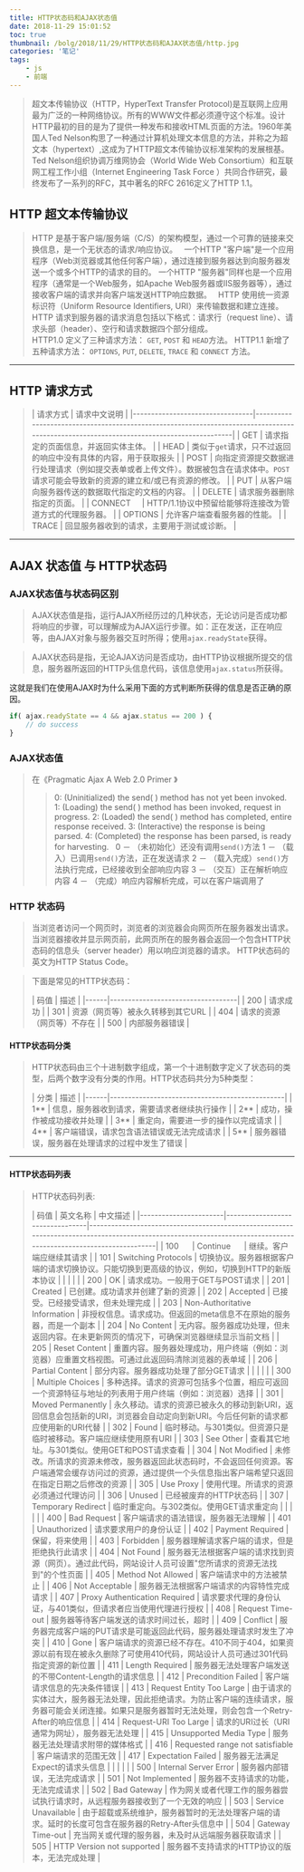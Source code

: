 ```yaml
---
title: HTTP状态码和AJAX状态值
date: 2018-11-29 15:01:52
toc: true
thumbnail: /bolg/2018/11/29/HTTP状态码和AJAX状态值/http.jpg
categories: '笔记'
tags: 
	- js
	- 前端
---
```


>超文本传输协议（HTTP，HyperText Transfer Protocol)是互联网上应用最为广泛的一种网络协议。所有的WWW文件都必须遵守这个标准。设计HTTP最初的目的是为了提供一种发布和接收HTML页面的方法。1960年美国人Ted Nelson构思了一种通过计算机处理文本信息的方法，并称之为超文本（hypertext）,这成为了HTTP超文本传输协议标准架构的发展根基。Ted Nelson组织协调万维网协会（World Wide Web Consortium）和互联网工程工作小组（Internet Engineering Task Force ）共同合作研究，最终发布了一系列的RFC，其中著名的RFC 2616定义了HTTP 1.1。

<!-- more -->

## HTTP 超文本传输协议

>HTTP 是基于客户端/服务端（C/S）的架构模型，通过一个可靠的链接来交换信息，是一个无状态的请求/响应协议。
>&nbsp;
>一个HTTP "客户端"是一个应用程序（Web浏览器或其他任何客户端），通过连接到服务器达到向服务器发送一个或多个HTTP的请求的目的。
>一个HTTP "服务器"同样也是一个应用程序（通常是一个Web服务，如Apache Web服务器或IIS服务器等），通过接收客户端的请求并向客户端发送HTTP响应数据。
>&nbsp;
>HTTP 使用统一资源标识符（Uniform Resource Identifiers, URI）来传输数据和建立连接。
>HTTP 请求到服务器的请求消息包括以下格式：请求行（request line）、请求头部（header）、空行和请求数据四个部分组成。
>&nbsp;  
>HTTP1.0 定义了三种请求方法： `GET`, `POST` 和 `HEAD`方法。
>HTTP1.1 新增了五种请求方法： `OPTIONS`, `PUT`, `DELETE`, `TRACE` 和 `CONNECT` 方法。

---

## HTTP 请求方式

>|             请求方式            |                                                               请求中文说明                                                              |
|---------------------------------|-----------------------------------------------------------------------------------------------------------------------------------------|
| GET                             | 请求指定的页面信息，并返回实体主体。                                                                                                    |
| HEAD                            | 类似于`get`请求，只不过返回的响应中没有具体的内容，用于获取报头                                                                           |
| POST                            | 向指定资源提交数据进行处理请求（例如提交表单或者上传文件）。数据被包含在请求体中。`POST`请求可能会导致新的资源的建立和/或已有资源的修改。 |
| PUT                             | 从客户端向服务器传送的数据取代指定的文档的内容。                                                                                        |
| DELETE                          | 请求服务器删除指定的页面。                                                                                                              |
| CONNECT&nbsp;&nbsp;&nbsp;&nbsp; | HTTP/1.1协议中预留给能够将连接改为管道方式的代理服务器。                                                                                |
| OPTIONS                         | 允许客户端查看服务器的性能。                                                                                                            |
| TRACE                           | 回显服务器收到的请求，主要用于测试或诊断。                                                                                              |

---

## AJAX 状态值 与 HTTP状态码

### AJAX状态值与状态码区别

>AJAX状态值是指，运行AJAX所经历过的几种状态，无论访问是否成功都将响应的步骤，可以理解成为AJAX运行步骤。如：正在发送，正在响应等，由AJAX对象与服务器交互时所得；使用`ajax.readyState`获得。

>AJAX状态码是指，无论AJAX访问是否成功，由HTTP协议根据所提交的信息，服务器所返回的HTTP头信息代码，该信息使用`ajax.status`所获得。

这就是我们在使用AJAX时为什么采用下面的方式判断所获得的信息是否正确的原因。
``` js
if( ajax.readyState == 4 && ajax.status == 200 ) {
	// do success
}
```

### AJAX状态值

>在《Pragmatic Ajax A Web 2.0 Primer 》
>&nbsp;
>>0: (Uninitialized) the send( ) method has not yet been invoked. 
>>1: (Loading) the send( ) method has been invoked, request in progress. 
>>2: (Loaded) the send( ) method has completed, entire response received.
>>3: (Interactive) the response is being parsed. 
>>4: (Completed) the response has been parsed, is ready for harvesting.
>&nbsp;
>>0 － （未初始化）还没有调用`send()`方法
>>1 － （载入）已调用`send()`方法，正在发送请求
>>2 － （载入完成）`send()`方法执行完成，已经接收到全部响应内容
>>3 － （交互）正在解析响应内容
>>4 － （完成）响应内容解析完成，可以在客户端调用了

### HTTP 状态码

>当浏览者访问一个网页时，浏览者的浏览器会向网页所在服务器发出请求。当浏览器接收并显示网页前，此网页所在的服务器会返回一个包含HTTP状态码的信息头（server header）用以响应浏览器的请求。
HTTP状态码的英文为HTTP Status Code。

>下面是常见的HTTP状态码：
>
>| 码值 |                描述               |
|------|-----------------------------------|
|  200 | 请求成功                          |
|  301 | 资源（网页等）被永久转移到其它URL |
|  404 | 请求的资源（网页等）不存在        |
|  500 | 内部服务器错误                    |

#### HTTP状态码分类

>HTTP状态码由三个十进制数字组成，第一个十进制数字定义了状态码的类型，后两个数字没有分类的作用。HTTP状态码共分为5种类型：
>
>| 分类 |                      描述                      |
|------|------------------------------------------------|
| 1**  | 信息，服务器收到请求，需要请求者继续执行操作   |
| 2**  | 成功，操作被成功接收并处理                     |
| 3**  | 重定向，需要进一步的操作以完成请求             |
| 4**  | 客户端错误，请求包含语法错误或无法完成请求     |
| 5**  | 服务器错误，服务器在处理请求的过程中发生了错误 |

---

#### HTTP状态码列表

>HTTP状态码列表:
>
>|          码值         |             英文名称            |                                                                             中文描述                                                                             |
|-----------------------|---------------------------------|------------------------------------------------------------------------------------------------------------------------------------------------------------------|
| 100&nbsp;&nbsp;&nbsp;&nbsp;&nbsp; | Continue&nbsp;&nbsp;&nbsp;&nbsp;&nbsp;            | 继续。客户端应继续其请求                                                                                                                                         |
| 101                   | Switching Protocols             | 切换协议。服务器根据客户端的请求切换协议。只能切换到更高级的协议，例如，切换到HTTP的新版本协议                                                                   |
|                       |                                 |                                                                                                                                                                  |
| 200                   | OK                              | 请求成功。一般用于GET与POST请求                                                                                                                                  |
| 201                   | Created                         | 已创建。成功请求并创建了新的资源                                                                                                                                 |
| 202                   | Accepted                        | 已接受。已经接受请求，但未处理完成                                                                                                                               |
| 203                   | Non-Authoritative Information   | 非授权信息。请求成功。但返回的meta信息不在原始的服务器，而是一个副本                                                                                             |
| 204                   | No Content                      | 无内容。服务器成功处理，但未返回内容。在未更新网页的情况下，可确保浏览器继续显示当前文档                                                                         |
| 205                   | Reset Content                   | 重置内容。服务器处理成功，用户终端（例如：浏览器）应重置文档视图。可通过此返回码清除浏览器的表单域                                                               |
| 206                   | Partial Content                 | 部分内容。服务器成功处理了部分GET请求                                                                                                                            |
|                       |                                 |                                                                                                                                                                  |
| 300                   | Multiple Choices                | 多种选择。请求的资源可包括多个位置，相应可返回一个资源特征与地址的列表用于用户终端（例如：浏览器）选择                                                           |
| 301                   | Moved Permanently               | 永久移动。请求的资源已被永久的移动到新URI，返回信息会包括新的URI，浏览器会自动定向到新URI。今后任何新的请求都应使用新的URI代替                                   |
| 302                   | Found                           | 临时移动。与301类似。但资源只是临时被移动。客户端应继续使用原有URI                                                                                               |
| 303                   | See Other                       | 查看其它地址。与301类似。使用GET和POST请求查看                                                                                                                   |
| 304                   | Not Modified                    | 未修改。所请求的资源未修改，服务器返回此状态码时，不会返回任何资源。客户端通常会缓存访问过的资源，通过提供一个头信息指出客户端希望只返回在指定日期之后修改的资源 |
| 305                   | Use Proxy                       | 使用代理。所请求的资源必须通过代理访问                                                                                                                           |
| 306                   | Unused                          | 已经被废弃的HTTP状态码                                                                                                                                           |
| 307                   | Temporary Redirect              | 临时重定向。与302类似。使用GET请求重定向                                                                                                                         |
|                       |                                 |                                                                                                                                                                  |
| 400                   | Bad Request                     | 客户端请求的语法错误，服务器无法理解                                                                                                                             |
| 401                   | Unauthorized                    | 请求要求用户的身份认证                                                                                                                                           |
| 402                   | Payment Required                | 保留，将来使用                                                                                                                                                   |
| 403                   | Forbidden                       | 服务器理解请求客户端的请求，但是拒绝执行此请求                                                                                                                   |
| 404                   | Not Found                       | 服务器无法根据客户端的请求找到资源（网页）。通过此代码，网站设计人员可设置"您所请求的资源无法找到"的个性页面                                                     |
| 405                   | Method Not Allowed              | 客户端请求中的方法被禁止                                                                                                                                         |
| 406                   | Not Acceptable                  | 服务器无法根据客户端请求的内容特性完成请求                                                                                                                       |
| 407                   | Proxy Authentication Required   | 请求要求代理的身份认证，与401类似，但请求者应当使用代理进行授权                                                                                                  |
| 408                   | Request Time-out                | 服务器等待客户端发送的请求时间过长，超时                                                                                                                         |
| 409                   | Conflict                        | 服务器完成客户端的PUT请求是可能返回此代码，服务器处理请求时发生了冲突                                                                                            |
| 410                   | Gone                            | 客户端请求的资源已经不存在。410不同于404，如果资源以前有现在被永久删除了可使用410代码，网站设计人员可通过301代码指定资源的新位置                                 |
| 411                   | Length Required                 | 服务器无法处理客户端发送的不带Content-Length的请求信息                                                                                                           |
| 412                   | Precondition Failed             | 客户端请求信息的先决条件错误                                                                                                                                     |
| 413                   | Request Entity Too Large        | 由于请求的实体过大，服务器无法处理，因此拒绝请求。为防止客户端的连续请求，服务器可能会关闭连接。如果只是服务器暂时无法处理，则会包含一个Retry-After的响应信息    |
| 414                   | Request-URI Too Large           | 请求的URI过长（URI通常为网址），服务器无法处理                                                                                                                   |
| 415                   | Unsupported Media Type          | 服务器无法处理请求附带的媒体格式                                                                                                                                 |
| 416                   | Requested range not satisfiable | 客户端请求的范围无效                                                                                                                                             |
| 417                   | Expectation Failed              | 服务器无法满足Expect的请求头信息                                                                                                                                 |
|                       |                                 |                                                                                                                                                                  |
| 500                   | Internal Server Error           | 服务器内部错误，无法完成请求                                                                                                                                     |
| 501                   | Not Implemented                 | 服务器不支持请求的功能，无法完成请求                                                                                                                             |
| 502                   | Bad Gateway                     | 作为网关或者代理工作的服务器尝试执行请求时，从远程服务器接收到了一个无效的响应                                                                                   |
| 503                   | Service Unavailable             | 由于超载或系统维护，服务器暂时的无法处理客户端的请求。延时的长度可包含在服务器的Retry-After头信息中                                                              |
| 504                   | Gateway Time-out                | 充当网关或代理的服务器，未及时从远端服务器获取请求                                                                                                               |
| 505                   | HTTP Version not supported      | 服务器不支持请求的HTTP协议的版本，无法完成处理                                                                                                                   |
